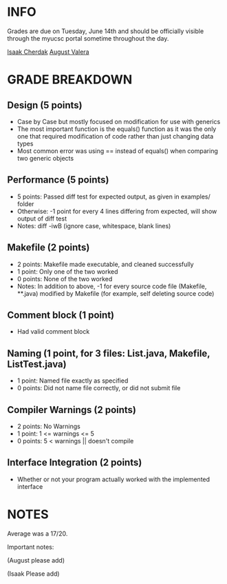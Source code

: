 # INFO

Grades are due on Tuesday, June 14th and should be officially visible through the myucsc portal sometime throughout the day.

[Isaak Cherdak](icherdak@ucsc.edu)
[August Valera](avalera@ucsc.edu)

# GRADE BREAKDOWN

## Design (5 points)
* Case by Case but mostly focused on modification for use with generics
* The most important function is the equals() function as it was the only one
  that required modification of code rather than just changing data types
* Most common error was using == instead of equals() when comparing two generic objects

## Performance (5 points)
* 5 points: Passed diff test for expected output, as given in examples/ folder
* Otherwise: -1 point for every 4 lines differing from expected, will show
  output of diff test
* Notes: diff -iwB (ignore case, whitespace, blank lines)

## Makefile (2 points)
* 2 points: Makefile made executable, and cleaned successfully
* 1 point: Only one of the two worked
* 0 points: None of the two worked
* Notes: In addition to above, -1 for every source code file (Makefile,
  **.java) modified by Makefile (for example, self deleting source code)

## Comment block (1 point)
* Had valid comment block

## Naming (1 point, for 3 files: List.java, Makefile, ListTest.java)
* 1 point: Named file exactly as specified
* 0 points: Did not name file correctly, or did not submit file

## Compiler Warnings (2 points)
* 2 points: No Warnings
* 1 point: 1 <= warnings <= 5
* 0 points: 5 < warnings || doesn't compile

## Interface Integration (2 points)
* Whether or not your program actually worked with the implemented interface

# NOTES
Average was a 17/20.

Important notes:

(August please add)

(Isaak Please add)
